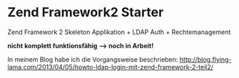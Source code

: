 <h1>Zend Framework2 Starter</h1>

Zend Framework 2 Skeleton Applikation + LDAP Auth + Rechtemanagement

<b>nicht komplett funktionsfähig --> noch in Arbeit!</b>

In meinem Blog habe ich die Vorgangsweise beschrieben:
http://blog.flying-lama.com/2013/04/05/howto-ldap-login-mit-zend-framework-2-teil2/
